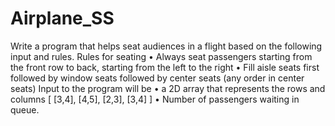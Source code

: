 # Airplane_SS
Write a program that helps seat audiences in a flight based on the following input and rules. Rules for seating • Always seat passengers starting from the front row to back, starting from the left to the right • Fill aisle seats first followed by window seats followed by center seats (any order in center seats)  Input to the program will be • a 2D array that represents the rows and columns [ [3,4], [4,5], [2,3], [3,4] ] • Number of passengers waiting in queue.

